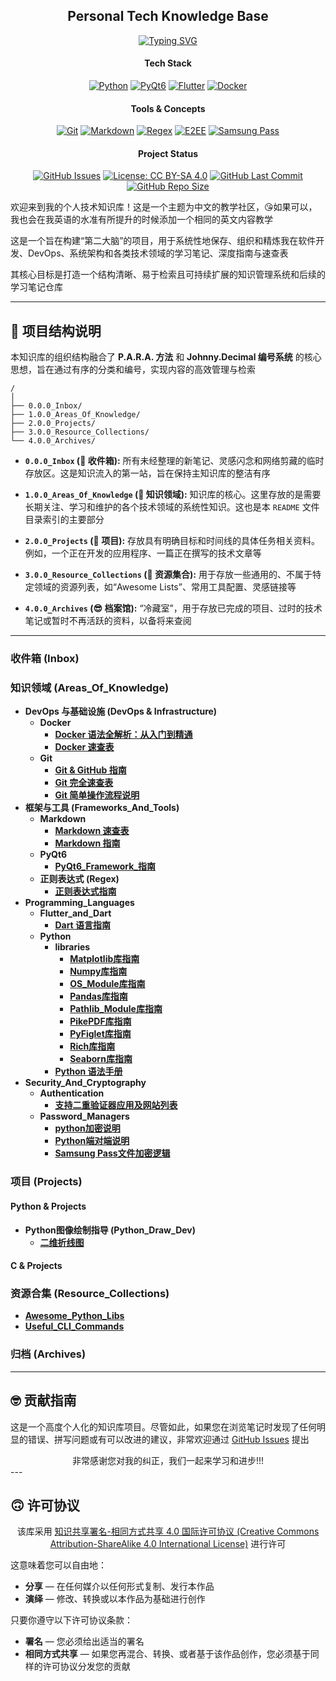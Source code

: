 <div align = "center">
    <h2> Personal Tech Knowledge Base </h2>
</div>

<!-- <div align="center">
  <a href="https://git.io/typing-svg">
    <img src="https://readme-typing-svg.demolab.com?font=JetBrains+Mono&weight=500&size=25&pause=1000&color=36BCF7&center=true&vCenter=true&repeat=true&width=550&lines=Every+madman's+heart.;Perhaps%2C+has+been+wounded+by+a+rose.;May+14%2C+2024" alt="Typing SVG" />
  </a>
</div> -->

<div align="center">
  <a href="https://git.io/typing-svg">
    <img src="https://readme-typing-svg.demolab.com?font=Dancing+Script&weight=700&size=30&pause=1000&color=DB2777&center=true&vCenter=true&repeat=true&width=550&lines=Every+madman's+heart.;Perhaps%2C+has+been+wounded+by+a+rose.;May+14%2C+2024" alt="Typing SVG" />
  </a>
</div>

<div align="center">

  <h4> Tech Stack </h4>
  <p>
    <a href="https://www.python.org"><img alt="Python" src="https://img.shields.io/badge/Python-3776AB?style=for-the-badge&logo=python&logoColor=white"></a>
    <a href="https://riverbankcomputing.com/software/pyqt/intro"><img alt="PyQt6" src="https://img.shields.io/badge/PyQt6-41CD52?style=for-the-badge&logo=qt&logoColor=white"></a>
    <a href="https://flutter.dev"><img alt="Flutter" src="https://img.shields.io/badge/Flutter-02569B?style=for-the-badge&logo=flutter&logoColor=white"></a>
    <a href="https://www.docker.com/"><img alt="Docker" src="https://img.shields.io/badge/Docker-2496ED?style=for-the-badge&logo=docker&logoColor=white"></a>
  </p>

  <h4> Tools & Concepts </h4>
  <p>
    <a href="https://git-scm.com/"><img alt="Git" src="https://img.shields.io/badge/Git-F05032?style=for-the-badge&logo=git&logoColor=white"></a>
    <a href="https://www.markdownguide.org/"><img alt="Markdown" src="https://img.shields.io/badge/Markdown-000000?style=for-the-badge&logo=markdown&logoColor=white"></a>
    <a href="https://en.wikipedia.org/wiki/Regular_expression"><img alt="Regex" src="https://img.shields.io/badge/Regex-E74C3C?style=for-the-badge"></a>
    <a href="https://zh.wikipedia.org/wiki/%E7%AB%AF%E5%88%B0%E7%AB%AF%E5%8A%A0%E5%AF%86"><img alt="E2EE" src="https://img.shields.io/badge/E2EE-2ECC71?style=for-the-badge&logo=lock&logoColor=white"></a>
    <a href="https://www.samsung.com/global/galaxy/apps/samsung-pass/"><img alt="Samsung Pass" src="https://img.shields.io/badge/Samsung%20Pass-1428A0?style=for-the-badge&logo=samsung&logoColor=white"></a>
  </p>

  <h4> Project Status </h4>
  <p>
    <!-- <a href="https://github.com/EldricArlo/Forge/stargazers"><img alt="GitHub Stars" src="https://img.shields.io/github/stars/EldricArlo/Forge?style=for-the-badge&logo=github&logoColor=white"></a> -->
    <!-- <a href="https://github.com/EldricArlo/Forge/network/members"><img alt="GitHub Forks" src="https://img.shields.io/github/forks/EldricArlo/Forge?style=for-the-badge&logo=github&logoColor=white"></a> -->
    <!-- <a href="https://github.com/EldricArlo/Forge/watchers"><img alt="GitHub Watchers" src="https://img.shields.io/github/watchers/EldricArlo/Forge?style=for-the-badge&logo=github&logoColor=white"></a> -->
    <a href="https://github.com/EldricArlo/Forge/issues"><img alt="GitHub Issues" src="https://img.shields.io/github/issues/EldricArlo/Forge?style=for-the-badge&logo=github&logoColor=white"></a>
    <!-- <a href="https://github.com/EldricArlo/Forge/pulls"><img alt="GitHub Pull Requests" src="https://img.shields.io/github/issues-pr/EldricArlo/Forge?style=for-the-badge&logo=github&logoColor=white"></a> -->
    <a href="https://github.com/EldricArlo/Forge/blob/main/LICENSE"><img alt="License: CC BY-SA 4.0" src="https://img.shields.io/badge/License-CC%20BY--SA%204.0-lightgrey.svg?style=for-the-badge"></a>
     <a href="https://github.com/EldricArlo/Forge/graphs/commit-activity"><img alt="GitHub Last Commit" src="https://img.shields.io/github/last-commit/EldricArlo/Forge?style=for-the-badge"></a>
     <a href="https://github.com/EldricArlo/Forge"><img alt="GitHub Repo Size" src="https://img.shields.io/github/repo-size/EldricArlo/Forge?style=for-the-badge"></a>
  </p>

</div>

欢迎来到我的个人技术知识库！这是一个主题为中文的教学社区，😘如果可以，我也会在我英语的水准有所提升的时候添加一个相同的英文内容教学

这是一个旨在构建“第二大脑”的项目，用于系统性地保存、组织和精炼我在软件开发、DevOps、系统架构和各类技术领域的学习笔记、深度指南与速查表

其核心目标是打造一个结构清晰、易于检索且可持续扩展的知识管理系统和后续的学习笔记仓库

---

## 🥳 项目结构说明

本知识库的组织结构融合了 **P.A.R.A. 方法** 和 **Johnny.Decimal 编号系统** 的核心思想，旨在通过有序的分类和编号，实现内容的高效管理与检索

```
/
│
├── 0.0.0_Inbox/
├── 1.0.0_Areas_Of_Knowledge/
├── 2.0.0_Projects/
├── 3.0.0_Resource_Collections/
└── 4.0.0_Archives/
```

*   **`0.0.0_Inbox` (🤯 收件箱):**
    所有未经整理的新笔记、灵感闪念和网络剪藏的临时存放区。这是知识流入的第一站，旨在保持主知识库的整洁有序

*   **`1.0.0_Areas_Of_Knowledge` (🧐 知识领域):**
    知识库的核心。这里存放的是需要长期关注、学习和维护的各个技术领域的系统性知识。这也是本 `README` 文件目录索引的主要部分

*   **`2.0.0_Projects` (🤠 项目):**
    存放具有明确目标和时间线的具体任务相关资料。例如，一个正在开发的应用程序、一篇正在撰写的技术文章等

*   **`3.0.0_Resource_Collections` (🥸 资源集合):**
    用于存放一些通用的、不属于特定领域的资源列表，如“Awesome Lists”、常用工具配置、灵感链接等

*   **`4.0.0_Archives` (😎 档案馆):**
    “冷藏室”，用于存放已完成的项目、过时的技术笔记或暂时不再活跃的资料，以备将来查阅

---

### 收件箱 (Inbox)

### 知识领域 (Areas_Of_Knowledge)


*   **DevOps 与基础设施 (DevOps & Infrastructure)**
    *   **Docker**
        *   [**Docker 语法全解析：从入门到精通**](./1.0.0_Areas_Of_Knowledge/DevOps_And_Infrastructure/Docker/Docker_Complete_Guide.md)
        *   [**Docker 速查表**](./1.0.0_Areas_Of_Knowledge/DevOps_And_Infrastructure/Docker/Docker_Cheatsheet.md)
    *   **Git**
        *   [**Git & GitHub 指南**](./1.0.0_Areas_Of_Knowledge/DevOps_And_Infrastructure/Git/Git_Cheatsheet.md)
        *   [**Git 完全速查表**](./1.0.0_Areas_Of_Knowledge/DevOps_And_Infrastructure/Git/Git_Cheatsheet.md)
        *   [**Git 简单操作流程说明**](./1.0.0_Areas_Of_Knowledge/DevOps_And_Infrastructure/Git/Git_Simple_Complete_Step_by_Step_Instructions.md)
*   **框架与工具 (Frameworks_And_Tools)**
    *   **Markdown**
        *   [**Markdown 速查表**](./1.0.0_Areas_Of_Knowledge/Frameworks_And_Tools/Markdown/Markdown_Cheatsheet.md)
        *   [**Markdown 指南**](./1.0.0_Areas_Of_Knowledge/Frameworks_And_Tools/Markdown/Markdown_Complete_Guide.md)
    *   **PyQt6**
        *   [**PyQt6_Framework_指南**](./1.0.0_Areas_Of_Knowledge/Frameworks_And_Tools/PyQt6/PyQt6_Framework_Guide.md)
    *   **正则表达式 (Regex)**
        *   [**正则表达式指南**](./1.0.0_Areas_Of_Knowledge/Frameworks_And_Tools/Regex/Regular_Expressions_Handbook.md)
*   **Programming_Languages**
    *   **Flutter_and_Dart**
        *   [**Dart 语言指南**](./1.0.0_Areas_Of_Knowledge/Programming_Languages/Flutter_and_Dart/Flutter_and_Python_Guide.md)
    *   **Python**
        *   **libraries**
            *   [**Matplotlib库指南**](./1.0.0_Areas_Of_Knowledge/Programming_Languages/Python/libraries/Matplotlib_Guide.md)
            *   [**Numpy库指南**](./1.0.0_Areas_Of_Knowledge/Programming_Languages/Python/libraries/NumPy_Guide.md)
            *   [**OS_Module库指南**](./1.0.0_Areas_Of_Knowledge/Programming_Languages/Python/libraries/OS_Module_Guide.md)
            *   [**Pandas库指南**](./1.0.0_Areas_Of_Knowledge/Programming_Languages/Python/libraries/Pandas_Guide.md)
            *   [**Pathlib_Module库指南**](./1.0.0_Areas_Of_Knowledge/Programming_Languages/Python/libraries/Pathlib_Module_Guide.md)
            *   [**PikePDF库指南**](./1.0.0_Areas_Of_Knowledge/Programming_Languages/Python/libraries/PikePDF_Guide.md)
            *   [**PyFiglet库指南**](./1.0.0_Areas_Of_Knowledge/Programming_Languages/Python/libraries/PyFiglet_Guide.md)
            *   [**Rich库指南**](./1.0.0_Areas_Of_Knowledge/Programming_Languages/Python/libraries/Rich_Library_Guide.md)
            *   [**Seaborn库指南**](./1.0.0_Areas_Of_Knowledge/Programming_Languages/Python/libraries/Seaborn_Guide.md)
        *   [**Python 语法手册**](./1.0.0_Areas_Of_Knowledge/Programming_Languages/Python/Python_Syntax_Handbook.md)
*   **Security_And_Cryptography**
    *   **Authentication**
        *   [**支持二重验证器应用及网站列表**](./1.0.0_Areas_Of_Knowledge/Security_And_Cryptography/Authentication/TOTP_Supported_Services_List.md)
    *   **Password_Managers**
        *   [**python加密说明**](./1.0.0_Areas_Of_Knowledge/Security_And_Cryptography/Password_Managers/Python_E2EE_Password_Manager_Guide.md)
        *   [**Python端对端说明**](./1.0.0_Areas_Of_Knowledge/Security_And_Cryptography/Password_Managers/Python_ETE_Encrpted_Password_Manager.md)
        *   [**Samsung Pass文件加密逻辑**](./1.0.0_Areas_Of_Knowledge/Security_And_Cryptography/Password_Managers/Samsung_Pass_File_Format_Analysis.md)

### 项目 (Projects)

#### Python & Projects

<!-- *   **密码管理应用项目 (Password_Manager_App_Dev)**
        *   **Oracipher Project**
        *   **Oracore Project**
        *   **Orakit Project** -->
*   **Python图像绘制指导 (Python_Draw_Dev)**
    *   [**二维折线图**](./2.0.0_Projects/Python_Draw_Dev/2D_line_chart.md)

#### C & Projects

### 资源合集 (Resource_Collections)
*   [**Awesome_Python_Libs**](./3.0.0_Resource_Collections/Awesome_Python_Libs.md)
*   [**Useful_CLI_Commands**](./3.0.0_Resource_Collections/Useful_CLI_Commands.md)

### 归档 (Archives)

---

## 🤓 贡献指南

这是一个高度个人化的知识库项目。尽管如此，如果您在浏览笔记时发现了任何明显的错误、拼写问题或有可以改进的建议，非常欢迎通过 [GitHub Issues](https://github.com/EldricArlo/Forge/issues) 提出

<div align = "center">
非常感谢您对我的纠正，我们一起来学习和进步!!!
</div>
---

## 🙃 许可协议

<div align = "center">

该库采用
[知识共享署名-相同方式共享 4.0 国际许可协议 (Creative Commons Attribution-ShareAlike 4.0 International License)](https://creativecommons.org/licenses/by-sa/4.0/)
进行许可
</div>

这意味着您可以自由地：
*   **分享** — 在任何媒介以任何形式复制、发行本作品
*   **演绎** — 修改、转换或以本作品为基础进行创作

只要你遵守以下许可协议条款：
*   **署名** — 您必须给出适当的署名
*   **相同方式共享** — 如果您再混合、转换、或者基于该作品创作，您必须基于同样的许可协议分发您的贡献

